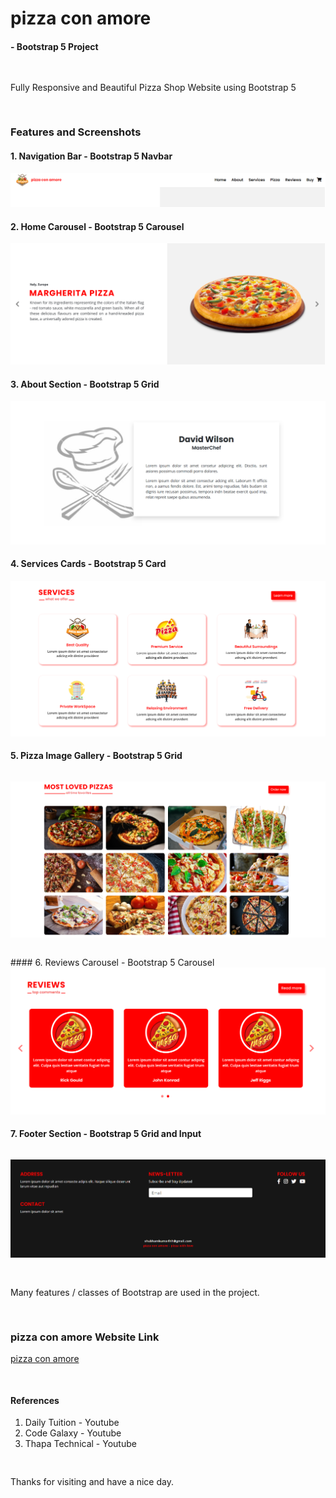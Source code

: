 # pizza con amore
####      - Bootstrap 5 Project
<pre>

</pre>
Fully Responsive and Beautiful Pizza Shop Website using Bootstrap 5
<pre>

</pre>
### Features and Screenshots

#### 1. Navigation Bar - Bootstrap 5 Navbar 
<img src="./website screenshots/header2.png" alt="navbar">

#### 2. Home Carousel - Bootstrap 5 Carousel 
<img src="./website screenshots/home2.png" alt="home">

#### 3. About Section - Bootstrap 5 Grid 
<img src="./website screenshots/about2.png" alt="about">

#### 4. Services Cards - Bootstrap 5 Card 
<img src="./website screenshots/services2.png" alt="services">

#### 5. Pizza Image Gallery - Bootstrap 5 Grid
<pre>
</pre>
<img src="./website screenshots/pizza2.png" alt="pizza">
<pre>
</pre>
#### 6. Reviews Carousel - Bootstrap 5 Carousel 
<img src="./website screenshots/reviews2.png" alt="reviews">

#### 7. Footer Section - Bootstrap 5 Grid and Input 
<pre>
</pre>
<img src="./website screenshots/footer2.png" alt="footer">
<pre>

</pre>
Many features / classes of Bootstrap are used in the project.
<pre>


</pre>

### pizza con amore Website Link 
   <a href="https://x-walker-x.github.io/pizza-con-amore/">pizza con amore</a>
<pre>

</pre>

#### References
  1. Daily Tuition    - Youtube
  2. Code Galaxy      - Youtube
  3. Thapa Technical  - Youtube
  
<pre>

</pre>
Thanks for visiting and have a nice day.

